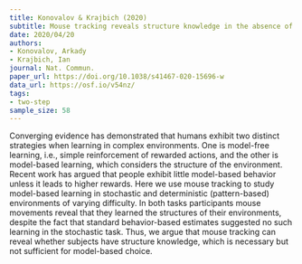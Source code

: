 ```yaml
---
title: Konovalov & Krajbich (2020)
subtitle: Mouse tracking reveals structure knowledge in the absence of model-based choice
date: 2020/04/20
authors:
- Konovalov, Arkady
- Krajbich, Ian
journal: Nat. Commun.
paper_url: https://doi.org/10.1038/s41467-020-15696-w
data_url: https://osf.io/v54nz/
tags:
- two-step
sample_size: 58
---
```


Converging evidence has demonstrated that humans exhibit two distinct strategies when learning in complex environments. One is model-free learning, i.e., simple reinforcement of rewarded actions, and the other is model-based learning, which considers the structure of the environment. Recent work has argued that people exhibit little model-based behavior unless it leads to higher rewards. Here we use mouse tracking to study model-based learning in stochastic and deterministic (pattern-based) environments of varying difficulty. In both tasks participants mouse movements reveal that they learned the structures of their environments, despite the fact that standard behavior-based estimates suggested no such learning in the stochastic task. Thus, we argue that mouse tracking can reveal whether subjects have structure knowledge, which is necessary but not sufficient for model-based choice.

